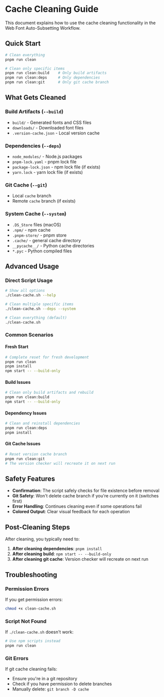 # Cache Cleaning Guide

This document explains how to use the cache cleaning functionality in the Web Font Auto-Subsetting Workflow.

## Quick Start

```bash
# Clean everything
pnpm run clean

# Clean only specific items
pnpm run clean:build    # Only build artifacts
pnpm run clean:deps     # Only dependencies  
pnpm run clean:git      # Only git cache branch
```

## What Gets Cleaned

### Build Artifacts (`--build`)
- `build/` - Generated fonts and CSS files
- `downloads/` - Downloaded font files
- `.version-cache.json` - Local version cache

### Dependencies (`--deps`)
- `node_modules/` - Node.js packages
- `pnpm-lock.yaml` - pnpm lock file
- `package-lock.json` - npm lock file (if exists)
- `yarn.lock` - yarn lock file (if exists)

### Git Cache (`--git`)
- Local `cache` branch
- Remote `cache` branch (if exists)

### System Cache (`--system`)
- `.DS_Store` files (macOS)
- `.npm/` - npm cache
- `.pnpm-store/` - pnpm store
- `.cache/` - general cache directory
- `__pycache__/` - Python cache directories
- `*.pyc` - Python compiled files

## Advanced Usage

### Direct Script Usage

```bash
# Show all options
./clean-cache.sh --help

# Clean multiple specific items
./clean-cache.sh --deps --system

# Clean everything (default)
./clean-cache.sh
```

### Common Scenarios

#### Fresh Start
```bash
# Complete reset for fresh development
pnpm run clean
pnpm install
npm start -- --build-only
```

#### Build Issues
```bash
# Clean only build artifacts and rebuild
pnpm run clean:build
npm start -- --build-only
```

#### Dependency Issues
```bash
# Clean and reinstall dependencies
pnpm run clean:deps
pnpm install
```

#### Git Cache Issues
```bash
# Reset version cache branch
pnpm run clean:git
# The version checker will recreate it on next run
```

## Safety Features

- **Confirmation**: The script safely checks for file existence before removal
- **Git Safety**: Won't delete cache branch if you're currently on it (switches first)
- **Error Handling**: Continues cleaning even if some operations fail
- **Colored Output**: Clear visual feedback for each operation

## Post-Cleaning Steps

After cleaning, you typically need to:

1. **After cleaning dependencies**: `pnpm install`
2. **After cleaning build**: `npm start -- --build-only`
3. **After cleaning git cache**: Version checker will recreate on next run

## Troubleshooting

### Permission Errors
If you get permission errors:
```bash
chmod +x clean-cache.sh
```

### Script Not Found
If `./clean-cache.sh` doesn't work:
```bash
# Use npm scripts instead
pnpm run clean
```

### Git Errors
If git cache cleaning fails:
- Ensure you're in a git repository
- Check if you have permission to delete branches
- Manually delete: `git branch -D cache`
